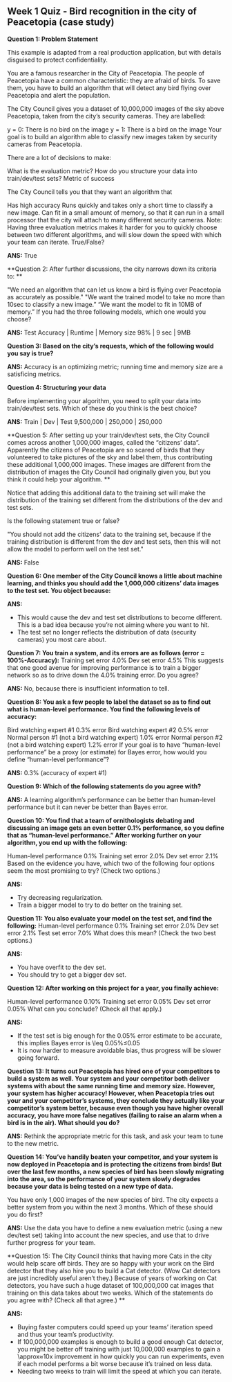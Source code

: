 ## Week 1 Quiz - Bird recognition in the city of Peacetopia (case study)

**Question 1: Problem Statement**

This example is adapted from a real production application, but with details disguised to protect confidentiality.


You are a famous researcher in the City of Peacetopia. The people of Peacetopia have a common characteristic: they are afraid of birds. To save them, you have to build an algorithm that will detect any bird flying over Peacetopia and alert the population.

The City Council gives you a dataset of 10,000,000 images of the sky above Peacetopia, taken from the city’s security cameras. They are labelled:

y = 0: There is no bird on the image
y = 1: There is a bird on the image
Your goal is to build an algorithm able to classify new images taken by security cameras from Peacetopia.

There are a lot of decisions to make:

What is the evaluation metric?
How do you structure your data into train/dev/test sets?
Metric of success

The City Council tells you that they want an algorithm that

Has high accuracy
Runs quickly and takes only a short time to classify a new image. 
Can fit in a small amount of memory, so that it can run in a small processor that the city will attach to many different security cameras.
Note: Having three evaluation metrics makes it harder for you to quickly choose between two different algorithms, and will slow down the speed with which your team can iterate. True/False?


**ANS:** True


**Question 2: After further discussions, the city narrows down its criteria to: **

"We need an algorithm that can let us know a bird is flying over Peacetopia as accurately as possible."
"We want the trained model to take no more than 10sec to classify a new image.” 
“We want the model to fit in 10MB of memory.” 
If you had the three following models, which one would you choose?


**ANS:**
Test Accuracy	| Runtime |	Memory size
98%	| 9 sec	| 9MB

**Question 3: Based on the city’s requests, which of the following would you say is true?**

**ANS:** Accuracy is an optimizing metric; running time and memory size are a satisficing metrics.

**Question 4: Structuring your data**

Before implementing your algorithm, you need to split your data into train/dev/test sets. Which of these do you think is the best choice?

**ANS:**
Train |	Dev |	Test
9,500,000 |	250,000 |	250,000

**Question 5:
After setting up your train/dev/test sets, the City Council comes across another 1,000,000 images, called the “citizens’ data”. Apparently the citizens of Peacetopia are so scared of birds that they volunteered to take pictures of the sky and label them, thus contributing these additional 1,000,000 images. These images are different from the distribution of images the City Council had originally given you, but you think it could help your algorithm. **

Notice that adding this additional data to the training set will make the distribution of the training set different from the distributions of the dev and test sets.

Is the following statement true or false?

"You should not add the citizens' data to the training set, because if the training distribution is different from the dev and test sets, then this will not allow the model to perform well on the test set."

**ANS:** False

**Question 6: One member of the City Council knows a little about machine learning, and thinks you should add the 1,000,000 citizens’ data images to the test set. You object because:**

**ANS:**
* This would cause the dev and test set distributions to become different. This is a bad idea because you’re not aiming where you want to hit.
* The test set no longer reflects the distribution of data (security cameras) you most care about.


**Question 7: You train a system, and its errors are as follows (error = 100%-Accuracy):**
Training set error	4.0%
Dev set error	4.5%
This suggests that one good avenue for improving performance is to train a bigger network so as to drive down the 4.0% training error. Do you agree?

**ANS:** No, because there is insufficient information to tell.

**Question 8: You ask a few people to label the dataset so as to find out what is human-level performance. You find the following levels of accuracy:**

Bird watching expert #1	0.3% error
Bird watching expert #2	0.5% error
Normal person #1 (not a bird watching expert)	1.0% error
Normal person #2 (not a bird watching expert)	1.2% error
If your goal is to have “human-level performance” be a proxy (or estimate) for Bayes error, how would you define “human-level performance”?

**ANS:** 0.3% (accuracy of expert #1) 

**Question 9: Which of the following statements do you agree with?**

**ANS:** A learning algorithm’s performance can be better than human-level performance but it can never be better than Bayes error.

**Question 10: You find that a team of ornithologists debating and discussing an image gets an even better 0.1% performance, so you define that as “human-level performance.” After working further on your algorithm, you end up with the following:**

Human-level performance	0.1%
Training set error	2.0%
Dev set error	2.1%
Based on the evidence you have, which two of the following four options seem the most promising to try? (Check two options.)

**ANS:**
* Try decreasing regularization.
* Train a bigger model to try to do better on the training set.


**Question 11: You also evaluate your model on the test set, and find the following:**
Human-level performance	0.1%
Training set error	2.0%
Dev set error 	2.1%
Test set error	7.0%
What does this mean? (Check the two best options.)

**ANS:**
* You have overfit to the dev set. 
* You should try to get a bigger dev set.


**Question 12: After working on this project for a year, you finally achieve:**

Human-level performance	0.10%
Training set error	0.05%
Dev set error	0.05%
What can you conclude? (Check all that apply.)

**ANS:**
* If the test set is big enough for the 0.05% error estimate to be accurate, this implies Bayes error is \leq 0.05%≤0.05 
* It is now harder to measure avoidable bias, thus progress will be slower going forward.

**Question 13: It turns out Peacetopia has hired one of your competitors to build a system as well. Your system and your competitor both deliver systems with about the same running time and memory size. However, your system has higher accuracy! However, when Peacetopia tries out your and your competitor’s systems, they conclude they actually like your competitor’s system better, because even though you have higher overall accuracy, you have more false negatives (failing to raise an alarm when a bird is in the air). What should you do?**

**ANS:**
Rethink the appropriate metric for this task, and ask your team to tune to the new metric. 

**Question 14: You’ve handily beaten your competitor, and your system is now deployed in Peacetopia and is protecting the citizens from birds! But over the last few months, a new species of bird has been slowly migrating into the area, so the performance of your system slowly degrades because your data is being tested on a new type of data.**

You have only 1,000 images of the new species of bird. The city expects a better system from you within the next 3 months. Which of these should you do first?

**ANS:**
Use the data you have to define a new evaluation metric (using a new dev/test set) taking into account the new species, and use that to drive further progress for your team. 

**Question 15: The City Council thinks that having more Cats in the city would help scare off birds. They are so happy with your work on the Bird detector that they also hire you to build a Cat detector. (Wow Cat detectors are just incredibly useful aren’t they.) Because of years of working on Cat detectors, you have such a huge dataset of 100,000,000 cat images that training on this data takes about two weeks. Which of the statements do you agree with? (Check all that agree.) **

**ANS:**
* Buying faster computers could speed up your teams’ iteration speed and thus your team’s productivity. 
* If 100,000,000 examples is enough to build a good enough Cat detector, you might be better off training with just 10,000,000 examples to gain a \approx≈10x improvement in how quickly you can run experiments, even if each model performs a bit worse because it’s trained on less data.
* Needing two weeks to train will limit the speed at which you can iterate.

